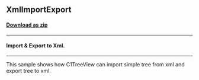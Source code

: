 ## XmlImportExport
#### [Download as zip](https://grapecity.github.io/DownGit/#/home?url=https://github.com/GrapeCity/ComponentOne-WinForms-Samples/tree/master/NetFramework\TreeView\CS\XmlImportExport)
____
#### Import & Export to Xml.
____
This sample shows how C1TreeView can import simple tree from xml and export tree to xml.
